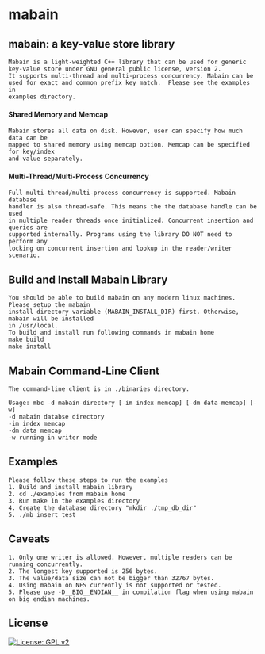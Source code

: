 # mabain

## mabain: a key-value store library

    Mabain is a light-weighted C++ library that can be used for generic
    key-value store under GNU general public license, version 2.
    It supports multi-thread and multi-process concurrency. Mabain can be
    used for exact and common prefix key match.  Please see the examples in
    examples directory.

#### Shared Memory and Memcap

    Mabain stores all data on disk. However, user can specify how much data can be
    mapped to shared memory using memcap option. Memcap can be specified for key/index
    and value separately.

#### Multi-Thread/Multi-Process Concurrency

    Full multi-thread/multi-process concurrency is supported. Mabain database
    handler is also thread-safe. This means the the database handle can be used
    in multiple reader threads once initialized. Concurrent insertion and queries are
    supported internally. Programs using the library DO NOT need to perform any
    locking on concurrent insertion and lookup in the reader/writer scenario.

## Build and Install Mabain Library

    You should be able to build mabain on any modern linux machines. Please setup the mabain
    install directory variable (MABAIN_INSTALL_DIR) first. Otherwise, mabain will be installed
    in /usr/local.   
    To build and install run following commands in mabain home  
    make build  
    make install  

## Mabain Command-Line Client

    The command-line client is in ./binaries directory.

    Usage: mbc -d mabain-directory [-im index-memcap] [-dm data-memcap] [-w]
	-d mabain databse directory
	-im index memcap
	-dm data memcap
	-w running in writer mode

## Examples

    Please follow these steps to run the examples  
    1. Build and install mabain library
    2. cd ./examples from mabain home  
    3. Run make in the examples directory  
    4. Create the database directory "mkdir ./tmp_db_dir"  
    5. ./mb_insert_test  

## Caveats

    1. Only one writer is allowed. However, multiple readers can be running concurrently.  
    2. The longest key supported is 256 bytes.  
    3. The value/data size can not be bigger than 32767 bytes.  
    4. Using mabain on NFS currently is not supported or tested.  
    5. Please use -D__BIG__ENDIAN__ in compilation flag when using mabain on big endian machines.

## License

[![License: GPL v2](https://img.shields.io/badge/License-GPL%20v2-blue.svg)](https://www.gnu.org/licenses/old-licenses/gpl-2.0.en.html)

